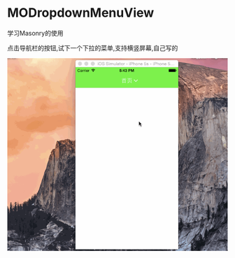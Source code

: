 # MODropdownMenuView
学习Masonry的使用

点击导航栏的按钮,试下一个下拉的菜单,支持横竖屏幕,自己写的

![](https://github.com/yutiya/MODropdownMenuView/raw/master/1.gif)